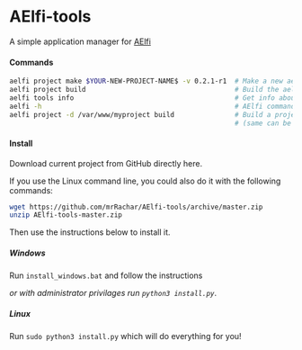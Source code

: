 # AElfi-tools
A simple application manager for [AElfi](https://github.com/mrRachar/AElfi)

#### Commands
```bash
aelfi project make $YOUR-NEW-PROJECT-NAME$ -v 0.2.1-r1  # Make a new aelfi web-app from AElfi version 0.2.1r1
aelfi project build                                     # Build the aelfi project (in the cwd)
aelfi tools info                                        # Get info about aelfi
aelfi -h                                                # AElfi command tool help
aelfi project -d /var/www/myproject build               # Build a project at the given directory 
                                                        # (same can be done with make)
```

#### Install
Download current project from GitHub directly here.
 
If you use the Linux command line, you could also do it with the following commands:
```bash
wget https://github.com/mrRachar/AElfi-tools/archive/master.zip
unzip AElfi-tools-master.zip
```

Then use the instructions below to install it.


##### Windows
Run `install_windows.bat` and follow the instructions

*or with administrator privilages run `python3 install.py`*.

##### Linux
Run `sudo python3 install.py` which will do everything for you!

